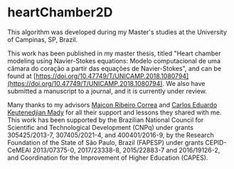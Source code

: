 # heartChamber2D

This algorithm was developed during my Master's studies at the University of Campinas, SP, Brazil. 

This work has been published in my master thesis, titled "Heart chamber modeling using Navier-Stokes equations: Modelo computacional de uma câmara do coração a partir das equações de Navier-Stokes", and can be found at [https://doi.org/10.47749/T/UNICAMP.2018.1080794](https://doi.org/10.47749/T/UNICAMP.2018.1080794). 
We also have submitted a manuscript to a journal, and it is currently under review.

Many thanks to my advisors [Maicon Ribeiro Correa](https://scholar.google.com/citations?user=lvaE3soAAAAJ&hl=pt-PT) and [Carlos Eduardo Keutenedjian Mady](https://scholar.google.com/citations?user=b2qa5JgAAAAJ&hl=fr) for all their support and lessons they shared with me. 
This work has been supported by the Brazilian National Council for Scientific and Technological Development (CNPq) under grants 305425/2013-7, 307405/2021-4, and 400401/2016-9, by the Research Foundation of the State of São Paulo,
Brazil (FAPESP) under grants CEPID-CeMEAI 2013/07375-0, 2017/23338-8, 2015/22883-7 and 2016/19126-2, and Coordination for the Improvement of Higher Education (CAPES).
